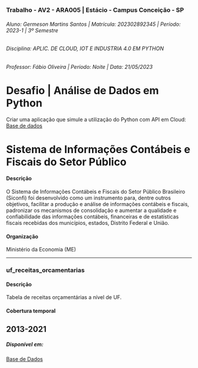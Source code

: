 ### Trabalho - AV2 - ARA005 | Estácio - Campus Conceição - SP

###### Aluno: Germeson Martins Santos | Matrícula: 202302892345 | Período: 2023-1 | 3º Semestre
###### Disciplina: APLIC. DE CLOUD, IOT E INDUSTRIA 4.0 EM PYTHON
###### Professor: Fábio Oliveira | Período: Noite | Data: 21/05/2023

# Desafio | Análise de Dados em Python

Criar uma aplicação que simule a utilização do Python com API em Cloud: [Base de dados](https://basedosdados.org/dataset?order_by=score)

# Sistema de Informações Contábeis e Fiscais do Setor Público
#### Descrição
O Sistema de Informações Contábeis e Fiscais do Setor Público Brasileiro (Siconfi) foi desenvolvido como um instrumento para, dentre outros objetivos, facilitar a produção e análise de informações contábeis e fiscais, padronizar os mecanismos de consolidação e aumentar a qualidade e confiabilidade das informações contábeis, financeiras e de estatísticas fiscais recebidas dos municípios, estados, Distrito Federal e União.

#### Organização
Ministério da Economia (ME)

---
### uf_receitas_orcamentarias

#### Descrição
Tabela de receitas orçamentárias a nível de UF.

#### Cobertura temporal
2013-2021
---

##### Disponível em:
[Base de Dados](https://basedosdados.org/dataset/5a3dec52-8740-460e-b31d-0e0347979da0?table=99cc1f4f-274e-432e-8e7d-9c54bfe4da2d)
